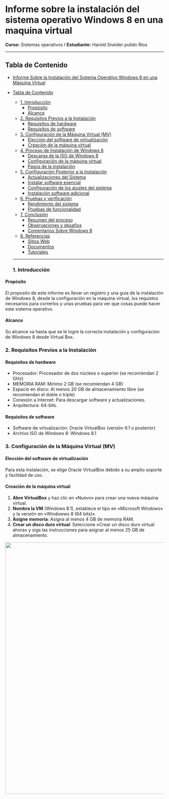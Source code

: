 # Informe sobre la instalación del sistema operativo Windows 8 en una maquina virtual
**Curso:** Sistemas operativos I
**Estudiante:** Harold Sneider pulido Rios

---

## Tabla de Contenido

  - [Informe Sobre la Instalación del Sistema Operativo Windows 8 en una Máquina Virtual](#informe-sobre-la-instalación-del-sistema-operativo-Windows-8-en-una-máquina-virtual)
  - [Tabla de Contenido](#tabla-de-contenido)
    - [1. Introducción](#1-introducción)
      - [Propósito](#propósito)
      - [Alcance](#alcance)
    - [2. Requisitos Previos a la Instalación](#2-requisitos-previos-a-la-instalación)
      - [Requisitos de hardware](#requisitos-de-hardware)
      - [Requisitos de software](#requisitos-de-software)
    - [3. Configuración de la Máquina Virtual (MV)](#3-configuración-de-la-máquina-virtual-mv)
      - [Elección del software de virtualización](#elección-del-software-de-virtualización)
      - [Creación de la máquina virtual](#creación-de-la-máquina-virtual)
    - [4. Proceso de Instalación de Windows 8](#4-proceso-de-instalación-de-Windows-8)
      - [Descarga de la ISO de Windows 8](#descarga-de-la-iso-de-Windows-8)
      - [Configuración de la máquina virtual](#configuración-de-la-máquina-virtual)
      - [Pasos de la instalación](#pasos-de-la-instalación)
    - [5. Configuración Posterior a la Instalación](#5-configuración-posterior-a-la-instalación)
      - [Actualizaciones del Sistema](#actualizaciones-del-sistema)
      - [Instalar software esencial](#instalar-software-esencial)
      - [Configuración de los ajustes del sistema](#configuración-de-los-ajustes-del-sistema)
      - [Instalación software adicional](#instalación-software-adicional)
    - [6. Pruebas y verificación](#6-pruebas-y-verificación)
      - [Rendimiento del sistema](#rendimiento-del-sistema)
      - [Pruebas de funcionalidad](#pruebas-de-funcionalidad)
    - [7. Conclusión](#7-conclusión)
      - [Resumen del proceso](#resumen-del-proceso)
      - [Observaciones y desafíos](#observaciones-y-desafíos)
      - [Comentarios Sobre Windows 8](#comentarios-sobre-Windows-8)
    - [8. Referencias](#8-referencias)
      - [Sitios Web](#sitios-web)
      - [Documentos](#documentos)
      - [Tutoriales](#tutoriales)


     ---

    ### 1. Introducción

#### Propósito
El proposito de este informe es llevar un registro y una guia de la instalación de Windows 8, desde la configuración en la maquina virtual, los requistos necesarios para correrlos y unas pruebas para ver que cosas puede hacer este sistema operativo.
#### Alcance
Su alcance va hasta que se le logre la correcta instalación y configuración de Windows 8 desde Virtual Box.

### 2. Requisitos Previos a la Instalación

#### Requisitos de hardware
- Procesador: Procesador de dos núcleos o superior (se recomiendan 2 GHz)
- MEMORIA RAM: Mínimo 2 GB (se recomiendan 4 GB)
- Espacio en disco: Al menos 20 GB de almacenamiento libre (se recomiendan el doble o triple)
- Conexión a Internet: Para descargar software y actualizaciones.
- Arquitectura: 64-bits.

#### Requisitos de software
- Software de virtualización: Oracle VirtualBox (versión 6.1 o posterior)
- Archivo ISO de Windows 8: Windows 8.1

### 3. Configuración de la Máquina Virtual (MV)

#### Elección del software de virtualización
Para esta instalación, se elige Oracle VirtualBox debido a su amplio soporte y facilidad de uso.

#### Creación de la máquina virtual
1. **Abre VirtualBox** y haz clic en «Nuevo» para crear una nueva máquina virtual.
2. **Nombra la VM** (Windows 8.1), establece el tipo en «Microsoft Windows» y la versión en «Windowws 8 (64 bits)».
3. **Asigne memoria**: Asigna al menos 4 GB de memoria RAM.
4. **Crear un disco duro virtual**: Seleccione «Crear un disco duro virtual ahora» y siga las instrucciones para asignar al menos 25 GB de almacenamiento.
   
<p float="left" style="text-align:center">
  <img src="Imágenes/Windows8-Instalación.png" width="800" />
</p>

